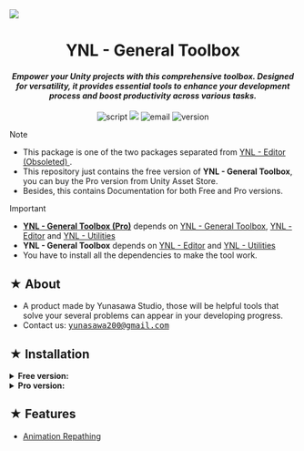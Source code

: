 <img src="https://github.com/user-attachments/assets/c09cb22b-7e91-4ab0-a971-d70e6771ca84"/>

<h1><div align="center"> YNL - General Toolbox </div></h1> 
<h4><div align="center"><i> Empower your Unity projects with this comprehensive toolbox. Designed for versatility, it provides essential tools to enhance your development process and boost productivity across various tasks. </i></div></h4>

<p align="center">
 <img src="https://img.shields.io/badge/Script-DOCUMENTATION-blue.svg" alt="script">
 <img src="https://img.shields.io/badge/YNL-General Toolbox-008F64">
 <img src="https://img.shields.io/badge/Author-Yunasawa Studio-purple.svg" alt="email">
 <img src="https://img.shields.io/badge/Version-2022.3-orange.svg" alt="version">
</p>

> [!Note]
> - This package is one of the two packages separated from <a href="https://github.com/Yunasawa/YNL-Editor--Obsoleted"> YNL - Editor (Obsoleted) </a>.
> - This repository just contains the free version of <b>YNL - General Toolbox</b>, you can buy the Pro version from Unity Asset Store.
> - Besides, this contains Documentation for both Free and Pro versions.

> [!Important]
> - <a href="https://yunasawa.itch.io/ynl-general-toolbox-pro"><b>YNL - General Toolbox (Pro)</b></a> depends on <a href="https://github.com/Yunasawa-Studio/YNL-General-Toolbox">YNL - General Toolbox</a>, <a href="https://github.com/Yunasawa-Studio/YNL-Editor">YNL - Editor</a> and <a href="https://github.com/Yunasawa/YNL-Utilities">YNL - Utilities</a>
> - <b>YNL - General Toolbox</b> depends on <a href="https://github.com/Yunasawa-Studio/YNL-Editor">YNL - Editor</a> and <a href="https://github.com/Yunasawa/YNL-Utilities">YNL - Utilities</a>
> - You have to install all the dependencies to make the tool work.
<!-- - Currently, if you install the package, those dependencies will be automatically installed, but that will result in some disadvantages when using. In future time, you may use YNL - Package Manager to install/uninstall the dependencies properly.-->

<h2> ★ About </h2>

- A product made by Yunasawa Studio, those will be helpful tools that solve your several problems can appear in your developing progress. <br>
- Contact us: <kbd> yunasawa200@gmail.com </kbd>

<h2> ★ Installation </h2>

<details><summary><b> Free version:</b></summary>

- This package is no longer supported for Open UPM scope, you can only install it through Git URL:

```
https://github.com/Yunasawa-Studio/YNL-General-Toolbox.git
```

- After you install the package, select this menu item on menu bar like this:
<div align=center><img src="https://github.com/user-attachments/assets/25ef4325-c2ad-433e-9bf9-762186d298f1"/></div>

- Then, a popup window will shown up. You have to click on `Install All` to install all the dependencies. The process can take long so please don't rush and wait until it's all done.
<div align=center><img src="https://github.com/user-attachments/assets/f6ec068a-d06a-46c4-8ba0-4bcf46b34b9b"/></div>

- When you want to uninstall the package or dependencies, click on `Uninstall All` and wait. After the process finished, a bunch of errors will appear due to the lack of removed dependencies; click on `Remove define symbols` will fix it. Then you can uninstall the package.

</details>

<details><summary><b>Pro version:</b></summary>

- You can pay for Pro version from <a href="https://yunasawa.itch.io/ynl-general-toolbox-pro">Itch.io</a> or Unity Asset Store.
- After you install the package, select this menu item on menu bar like this:
<div align=center><img src="https://github.com/user-attachments/assets/e6e2e23b-d278-4654-988d-bfe315815e95"/></div>

- Then, a popup window will shown up. You have to click on `Install All` to install all the dependencies. The process can take long so please don't rush and wait until it's all done.
<div align=center><img src="https://github.com/user-attachments/assets/f19318e2-2e40-490b-8c15-89e28fd84343"/></div>

- When you want to uninstall the package or dependencies, click on `Uninstall All` and wait. After the process finished, a bunch of errors will appear due to the lack of removed dependencies; click on `Remove define symbols` will fix it. Then you can uninstall the package.

</details>

<h2> ★ Features </h2>

- <a href="https://github.com/Yunasawa-Studio/YNL-General-Toolbox/blob/main/Editor/Mains/Windows/Animation%20Repathing/README.md">Animation Repathing</a>
